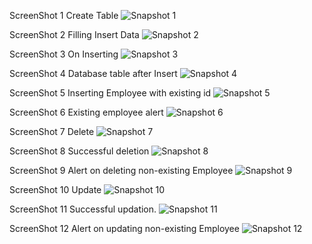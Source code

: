 ScreenShot 1 Create Table
![Snapshot 1](https://cloud.githubusercontent.com/assets/16940840/14134338/212d2512-f674-11e5-9d14-93ed62446a5e.png)

ScreenShot 2 Filling Insert Data 
![Snapshot 2](https://cloud.githubusercontent.com/assets/16940840/14134367/64ab465c-f674-11e5-995f-a41410aaaeca.png)

ScreenShot 3 On Inserting
![Snapshot 3](https://cloud.githubusercontent.com/assets/16940840/14134404/b26ba940-f674-11e5-9d0f-e26f56dd6668.png)

ScreenShot 4 Database table after Insert
![Snapshot 4](https://cloud.githubusercontent.com/assets/16940840/14134455/082facc8-f675-11e5-97be-ebd10dd1b712.png)

ScreenShot 5 Inserting Employee with existing id
![Snapshot 5](https://cloud.githubusercontent.com/assets/16940840/14134625/3d1e3aa2-f676-11e5-81cd-6ce1e6c97095.png)

ScreenShot 6 Existing employee alert
![Snapshot 6](https://cloud.githubusercontent.com/assets/16940840/14134662/5fb732f8-f676-11e5-9b9f-029ca005c594.png)

ScreenShot 7 Delete
![Snapshot 7](https://cloud.githubusercontent.com/assets/16940840/14134702/93ab7eb6-f676-11e5-86e3-dd5925a354e3.png)

ScreenShot 8 Successful deletion
![Snapshot 8](https://cloud.githubusercontent.com/assets/16940840/14134757/d6a5728a-f676-11e5-87fa-26bd521700c1.png)

ScreenShot 9 Alert on deleting non-existing Employee
![Snapshot 9](https://cloud.githubusercontent.com/assets/16940840/14134818/27d52722-f677-11e5-8325-0d9beb12fefd.png)

ScreenShot 10 Update
![Snapshot 10](https://cloud.githubusercontent.com/assets/16940840/14135038/94355ee0-f678-11e5-95c0-bb9a8f50d740.png)

ScreenShot 11 Successful updation.
![Snapshot 11](https://cloud.githubusercontent.com/assets/16940840/14135161/819f4150-f679-11e5-8d07-6bda12da5c3f.png)

ScreenShot 12 Alert on updating non-existing Employee
![Snapshot 12](https://cloud.githubusercontent.com/assets/16940840/14135183/b2c982cc-f679-11e5-8feb-908479ba7bef.png)














